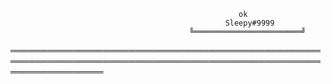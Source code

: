                                            
                                                
                                            
                          
          
                                                       ok
                                                    Sleepy#9999   
                                            ╚════════════════════════╝
                          


═══════════════════════════════════════════════════════════════════════════════════════════════════════════════════
